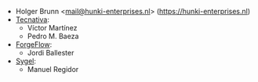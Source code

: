 - Holger Brunn \<<mail@hunki-enterprises.nl>\>
  (<https://hunki-enterprises.nl>)
- [Tecnativa](https://www.tecnativa.com):
  - Víctor Martínez
  - Pedro M. Baeza
- [ForgeFlow](https://www.forgeflow.com):
  - Jordi Ballester
- [Sygel](https://www.sygel.es):
  - Manuel Regidor
